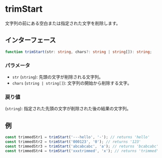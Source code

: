 # trimStart

文字列の前にある空白または指定された文字を削除します。

## インターフェース

```typescript
function trimStart(str: string, chars?: string | string[]): string;
```

### パラメータ

- `str` (`string`): 先頭の文字が削除される文字列。
- `chars` (`string | string[]`): 文字列の開始から削除する文字。

### 戻り値

(`string`): 指定された先頭の文字が削除された後の結果の文字列。

## 例

```typescript
const trimmedStr1 = trimStart('---hello', '-'); // returns 'hello'
const trimmedStr2 = trimStart('000123', '0'); // returns '123'
const trimmedStr3 = trimStart('abcabcabc', 'a'); // returns 'bcabcabc'
const trimmedStr4 = trimStart('xxxtrimmed', 'x'); // returns 'trimmed'
```
